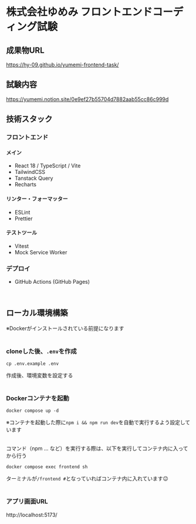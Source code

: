 # 株式会社ゆめみ フロントエンドコーディング試験
## 成果物URL
https://hy-09.github.io/yumemi-frontend-task/

## 試験内容
https://yumemi.notion.site/0e9ef27b55704d7882aab55cc86c999d

## 技術スタック
### フロントエンド
#### メイン
- React 18 / TypeScript / Vite
- TailwindCSS
- Tanstack Query
- Recharts

#### リンター・フォーマッター
- ESLint
- Prettier

#### テストツール
- Vitest
- Mock Service Worker

### デプロイ
- GitHub Actions (GitHub Pages)
<br>

## ローカル環境構築
※Dockerがインストールされている前提になります
<br>
<br>

### cloneした後、`.env`を作成
```
cp .env.example .env
```

作成後、環境変数を設定する
<br>
<br>

### Dockerコンテナを起動
```
docker compose up -d
```  
※コンテナを起動した際に`npm i && npm run dev`を自動で実行するよう設定しています
<br>
<br>

コマンド（npm ... など）を実行する際は、以下を実行してコンテナ内に入ってから行う
```
docker compose exec frontend sh
```
ターミナルが`/frontend #`となっていればコンテナ内に入れています😉
<br>
<br>

### アプリ画面URL
http://localhost:5173/

